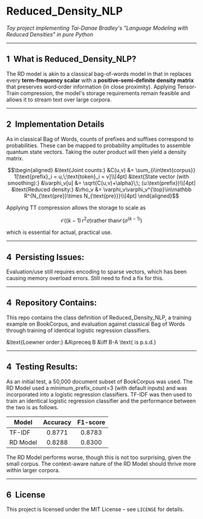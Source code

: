# Reduced_Density_NLP
*Toy project implementing Tai-Danae Bradley's "Language Modeling with Reduced Densities" in pure Python*

---

## 1  What is Reduced_Density_NLP?

The RD model is akin to a classical bag-of-words model in that in replaces every **term‑frequency scalar** with a **positive‑semi‑definite density matrix** that preserves  word‑order information (in close proximity). Applying Tensor-Train compression, the model's storage requirements remain feasible and allows it to stream text over large corpora.

---

## 2  Implementation Details

As in classical Bag of Words, counts of prefixes and suffixes correspond to probabilities. These can be mapped to probability amplitudes to assemble quantum state vectors. Taking the outer product will then yield a density matrix. 

```math
\begin{aligned}
&\text{Joint counts:} &C(u,v) &= \sum_{i\in\text{corpus}} 1[\text{prefix}_i = u,\;\text{token}_i = v]\\[4pt]
&\text{State vector (with smoothing):} &\varphi_v[u] &= \sqrt{C(u,v)+\alpha}\;\; (u:\text{prefix})\\[4pt]
&\text{Reduced density:} &\rho_v &= \varphi_v\varphi_v^{\top}\in\mathbb R^{N_{\text{pre}}\times N_{\text{pre}}}\\[4pt]
\end{aligned}
```
Applying TT compression allows the storage to scale as 
```math
\mathcal O((k-1)\,r^2\sigma) \text{rather than} \mathcal O(\sigma^(k-1))
```
which is essential for actual, practical use.

---

## 4  Persisting Issues:

Evaluation/use still requires encoding to sparse vectors, which has been causing memory overload errors. Still need to find a fix for this.

---

## 4  Repository Contains:

This repo contains the class definition of Reduced_Density_NLP, a training example on BookCorpus, and evaluation against classical Bag of Words through training of identical logistic regression classifiers.

&\text{Loewner order:} &A\preceq B &\iff B-A \text{ is p.s.d.}

---

## 4  Testing Results:

As an initial test, a 50,000 document subset of BookCorpus was used. The RD Model used a minimum_prefix_count=3 (with default inputs) and was incorporated into a logistic regression classifiers. TF-IDF was then used to train an identical logistic regression classifier and the performance between the two is as follows.

| Model          | Accuracy | F1-score |
|----------------|:--------:|:--------:|
| TF-IDF         |  0.8771  |  0.8783  |
| RD Model       |  0.8288  |  0.8300  |

The RD Model performs worse, though this is not too surprising, given the small corpus. The context-aware nature of the RD Model should thrive more within larger corpora. 

---

## 6  License

This project is licensed under the MIT License – see `LICENSE` for details.

